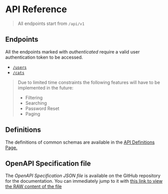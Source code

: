 # API Reference

> All endpoints start from `/api/v1`
## Endpoints
All the endpoints marked with *authenticated* require a valid user authentication token to be accessed.
- [`/users`](API-Users.md)
- [`/cats`](API-Cats.md)

> Due to limited time constraints the following features will have to be implemented in the future:
> - Filtering
> - Searching
> - Password Reset
> - Paging

## Definitions
The definitions of common schemas are available in the [API Definitions Page.](API-Definitions.md)

## OpenAPI Specification file
The *OpenAPI Specification JSON file* is available on the GitHub repository for the documentation. You can immediately jump 
to it with [this link to view the RAW content of the file](https://raw.githubusercontent.com/C4lopsitta/cat-docs/refs/heads/main/cat-php-api_openapi.json)

